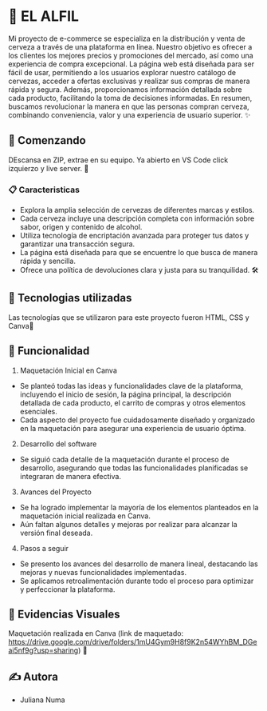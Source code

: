 # 🚀 EL ALFIL

Mi proyecto de e-commerce se especializa en la distribución y venta de cerveza a través de una plataforma en línea. Nuestro objetivo es ofrecer a los clientes los mejores precios y promociones del mercado, así como una experiencia de compra excepcional. La página web está diseñada para ser fácil de usar, permitiendo a los usuarios explorar nuestro catálogo de cervezas, acceder a ofertas exclusivas y realizar sus compras de manera rápida y segura. Además, proporcionamos información detallada sobre cada producto, facilitando la toma de decisiones informadas. En resumen, buscamos revolucionar la manera en que las personas compran cerveza, combinando conveniencia, valor y una experiencia de usuario superior. ✨

## 🏁 Comenzando

DEscansa en ZIP, extrae en su equipo. Ya abierto en VS Code click izquierzo y live server. 🎉

### 📋 Caracteristicas

- Explora la amplia selección de cervezas de diferentes marcas y estilos.
- Cada cerveza incluye una descripción completa con información sobre sabor, origen y contenido de alcohol.
- Utiliza tecnología de encriptación avanzada para proteger tus datos y garantizar una transacción segura.
- La página está diseñada para que se encuentre lo que busca de manera rápida y sencilla.
- Ofrece una política de devoluciones clara y justa para su tranquilidad. 🛠️

## 🚀 Tecnologias utilizadas

 Las tecnologías que se utilizaron para este proyecto fueron HTML, CSS y Canva🌟

## 🤝 Funcionalidad

1. Maquetación Inicial en Canva
- Se planteó todas las ideas y funcionalidades clave de la plataforma, incluyendo el inicio de sesión, la página principal, la descripción detallada de cada producto, el carrito de compras y otros elementos esenciales.
- Cada aspecto del proyecto fue cuidadosamente diseñado y organizado en la maquetación para asegurar una experiencia de usuario óptima.

2. Desarrollo del software
- Se siguió cada detalle de la maquetación durante el proceso de desarrollo, asegurando que todas las funcionalidades planificadas se integraran de manera efectiva.

3. Avances del Proyecto
- Se ha logrado implementar la mayoría de los elementos planteados en la maquetación inicial realizada en Canva.
- Aún faltan algunos detalles y mejoras por realizar para alcanzar la versión final deseada.

4. Pasos a seguir
- Se presento los avances del desarrollo de manera lineal, destacando las mejoras y nuevas funcionalidades implementadas.
- Se aplicamos retroalimentación durante todo el proceso para optimizar y perfeccionar la plataforma.


## 📝 Evidencias Visuales

Maquetación realizada en Canva (link de maquetado: https://drive.google.com/drive/folders/1mU4Gym9H8f9K2n54WYhBM_DGeai5nf9g?usp=sharing) 📌

## ✍️ Autora
- Juliana Numa

